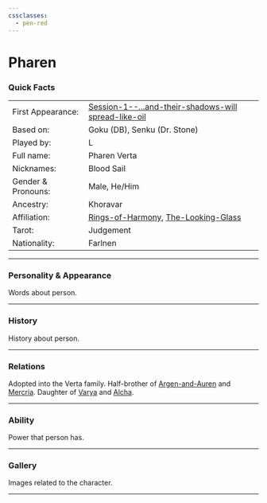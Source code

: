 ```yaml
---
cssclasses:
  - pen-red
---
```

# Pharen
### Quick Facts

|                    |                                                                                                                                                         |
| ------------------ | ------------------------------------------------------------------------------------------------------------------------------------------------------- |
| First Appearance:  | [Session-1--...and-their-shadows-will spread-like-oil](../-Session-Notes/Session-1--...and-their-shadows-will%20spread-like-oil.md) |
| Based on:          | Goku (DB), Senku (Dr. Stone)                                                                                                                            |
| Played by:         | L                                                                                                                                                       |
| Full name:         | Pharen Verta                                                                                                                                            |
| Nicknames:         | Blood Sail                                                                                                                                              |
| Gender & Pronouns: | Male, He/Him                                                                                                                                            |
| Ancestry:          | Khoravar                                                                                                                                                |
| Affiliation:       | [Rings-of-Harmony](../Rings-of-Harmony.md), [The-Looking-Glass](../The-Looking-Glass.md)                                                        |
| Tarot:             | Judgement                                                                                                                                               |
| Nationality:       | Farlnen                                                                                                                                                 |
***
### Personality & Appearance
Words about person.

***
### History
History about person.

***
### Relations
Adopted into the Verta family.
Half-brother of [Argen-and-Auren](-Pharen-Family/Argen-and-Auren.md) and [Mercria](-Pharen-Family/Mercria.md).
Daughter of [Varya](-Pharen-Family/Varya.md) and [Alcha](-Pharen-Family/Alcha.md).

***
### Ability
Power that person has.

***
### Gallery
Images related to the character.

***
